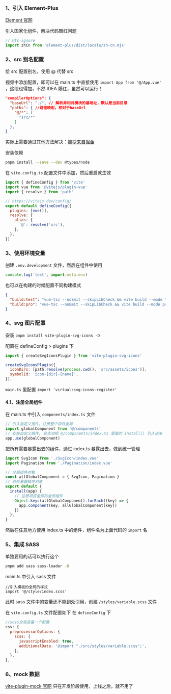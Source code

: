 ### 1、引入 Element-Plus

[Element 官网](http://element-plus.org/zh-CN/guide/quickstart.html)

引入国家化组件，解决代码飘红问题

```js
// @ts-ignore
import zhCn from 'element-plus/dist/locale/zh-cn.mjs'
```

### 2、src 别名配置

给 src 配置别名，使用 @ 代替 src

视频中添加配置，即可以在 main.ts 中直接使用 `import App from '@/App.vue'` ，这段也得加，不然 IDEA 爆红，虽然可以运行！

```json
"compilerOptions": {
  "baseUrl": "./", // 解析非相对模块的基地址，默认是当前目录
  "paths": { //路径映射，相对于baseUrl
    "@/*": [
      "src/*"
    ]
  },
}
```

实际上需要通过其他方法解决：[摘抄来自掘金](https://juejin.cn/post/7246940748168085564)

安装依赖

```sh
pnpm install --save --dev @types/node
```

在 `vite.config.ts` 配置文件中添加，然后重启就生效

```js
import { defineConfig } from 'vite'
import vue from '@vitejs/plugin-vue'
import { resolve } from 'path'

// https://vitejs.dev/config/
export default defineConfig({
  plugins: [vue()],
  resolve: {
    alias: {
      '@': resolve('src'),
    },
  },
})
```

### 3、使用环境变量

创建 `.env.development` 文件，然后在组件中使用

```js
console.log('test', import.meta.env)
```

也可以在构建的时候配置不同构建模式

```json
{
  "build:test": "vue-tsc --noEmit --skipLibCheck && vite build --mode test",
  "build:pro": "vue-tsc --noEmit --skipLibCheck && vite build --mode production"
}
```

### 4、svg 图片配置

安装 `pnpm install vite-plugin-svg-icons -D`

配置在 defineConfig > plugins 下

```js
import { createSvgIconsPlugin } from 'vite-plugin-svg-icons'

createSvgIconsPlugin({
  iconDirs: [path.resolve(process.cwd(), 'src/assets/icons')],
  symbolId: 'icon-[dir]-[name]',
}),
```

`main.ts` 里配置 `import 'virtual:svg-icons-register'`

#### 4.1、注册全局组件

在 main.ts 中引入 `components/index.ts` 文件

```js
// 引入自定义插件，注册整个项目全局
import globalComponent from '@/components'
// 安装自定义插件, 会主动把 @/components/index.ts 里面的 install() 引入进来
app.use(globalComponent)
```

把所有需要暴露出去的组件，通过 index.ts 暴露出去，做到统一管理

```js
import SvgIcon from './SvgIcon/index.vue'
import Pagination from './Pagination/index.vue'

// 全局组件对象
const allGlobalComponent = { SvgIcon, Pagination }
// 对外暴露插件对象
export default {
  install(app) {
    // 注册项目全部的全局组件
    Object.keys(allGlobalComponent).forEach((key) => {
      app.component(key, allGlobalComponent[key])
    })
  },
}
```

然后在任意地方使用 index.ts 中的组件，组件名为上面代码的 `import` 名

### 5、集成 SASS

单独要用的话可以执行这个

```sh
pnpm add sass sass-loader -D
```

main.ts 中引入 sass 文件

```
//引入模板的全局的样式
import '@/style/index.scss'
```

此时 sass 文件中的变量还不能到处引用，创建 `/styles/variable.scss` 文件

在 `vite.config.ts` 文件配置如下 在 `defineConfig` 下

```js
//scss全局变量一个配置
css: {
  preprocessorOptions: {
    scss: {
      javascriptEnabled: true,
      additionalData: '@import "./src/styles/variable.scss";',
    },
  },
},
```

### 6、mock 数据

[vite-plugin-mock 官网](https://github.com/vbenjs/vite-plugin-mock/blob/main/README.zh_CN.md) 只在开发阶段使用，上线之后，就不用了
